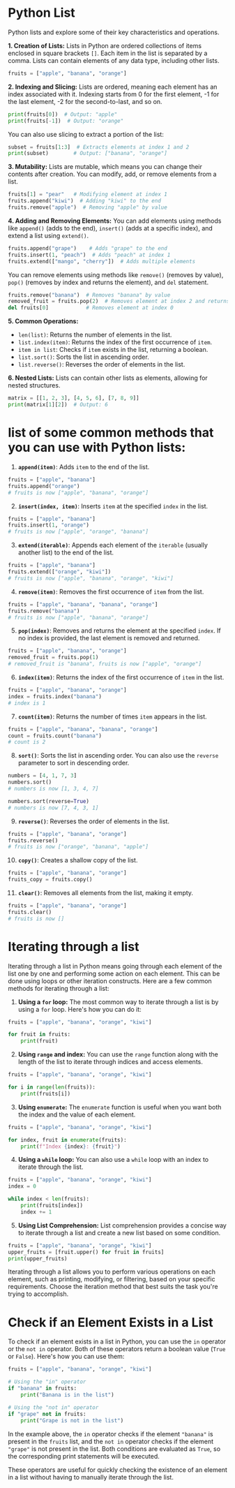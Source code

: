 # Python List

Python lists and explore some of their key characteristics and operations.

**1. Creation of Lists:**
Lists in Python are ordered collections of items enclosed in square brackets `[]`. Each item in the list is separated by a comma. Lists can contain elements of any data type, including other lists.

```python
fruits = ["apple", "banana", "orange"]
```

**2. Indexing and Slicing:**
Lists are ordered, meaning each element has an index associated with it. Indexing starts from 0 for the first element, -1 for the last element, -2 for the second-to-last, and so on.

```python
print(fruits[0])  # Output: "apple"
print(fruits[-1])  # Output: "orange"
```

You can also use slicing to extract a portion of the list:

```python
subset = fruits[1:3]  # Extracts elements at index 1 and 2
print(subset)        # Output: ["banana", "orange"]
```

**3. Mutability:**
Lists are mutable, which means you can change their contents after creation. You can modify, add, or remove elements from a list.

```python
fruits[1] = "pear"   # Modifying element at index 1
fruits.append("kiwi")  # Adding "kiwi" to the end
fruits.remove("apple")  # Removing "apple" by value
```

**4. Adding and Removing Elements:**
You can add elements using methods like `append()` (adds to the end), `insert()` (adds at a specific index), and extend a list using `extend()`.

```python
fruits.append("grape")    # Adds "grape" to the end
fruits.insert(1, "peach")  # Adds "peach" at index 1
fruits.extend(["mango", "cherry"])  # Adds multiple elements
```

You can remove elements using methods like `remove()` (removes by value), `pop()` (removes by index and returns the element), and `del` statement.

```python
fruits.remove("banana")  # Removes "banana" by value
removed_fruit = fruits.pop(2)  # Removes element at index 2 and returns it
del fruits[0]            # Removes element at index 0
```

**5. Common Operations:**
- `len(list)`: Returns the number of elements in the list.
- `list.index(item)`: Returns the index of the first occurrence of `item`.
- `item in list`: Checks if `item` exists in the list, returning a boolean.
- `list.sort()`: Sorts the list in ascending order.
- `list.reverse()`: Reverses the order of elements in the list.

**6. Nested Lists:**
Lists can contain other lists as elements, allowing for nested structures.

```python
matrix = [[1, 2, 3], [4, 5, 6], [7, 8, 9]]
print(matrix[1][2])  # Output: 6
```


#  list of some common methods that you can use with Python lists:

1. **`append(item)`**: Adds `item` to the end of the list.

```python
fruits = ["apple", "banana"]
fruits.append("orange")
# fruits is now ["apple", "banana", "orange"]
```

2. **`insert(index, item)`**: Inserts `item` at the specified `index` in the list.

```python
fruits = ["apple", "banana"]
fruits.insert(1, "orange")
# fruits is now ["apple", "orange", "banana"]
```

3. **`extend(iterable)`**: Appends each element of the `iterable` (usually another list) to the end of the list.

```python
fruits = ["apple", "banana"]
fruits.extend(["orange", "kiwi"])
# fruits is now ["apple", "banana", "orange", "kiwi"]
```

4. **`remove(item)`**: Removes the first occurrence of `item` from the list.

```python
fruits = ["apple", "banana", "banana", "orange"]
fruits.remove("banana")
# fruits is now ["apple", "banana", "orange"]
```

5. **`pop(index)`**: Removes and returns the element at the specified `index`. If no index is provided, the last element is removed and returned.

```python
fruits = ["apple", "banana", "orange"]
removed_fruit = fruits.pop(1)
# removed_fruit is "banana", fruits is now ["apple", "orange"]
```

6. **`index(item)`**: Returns the index of the first occurrence of `item` in the list.

```python
fruits = ["apple", "banana", "orange"]
index = fruits.index("banana")
# index is 1
```

7. **`count(item)`**: Returns the number of times `item` appears in the list.

```python
fruits = ["apple", "banana", "banana", "orange"]
count = fruits.count("banana")
# count is 2
```

8. **`sort()`**: Sorts the list in ascending order. You can also use the `reverse` parameter to sort in descending order.

```python
numbers = [4, 1, 7, 3]
numbers.sort()
# numbers is now [1, 3, 4, 7]

numbers.sort(reverse=True)
# numbers is now [7, 4, 3, 1]
```

9. **`reverse()`**: Reverses the order of elements in the list.

```python
fruits = ["apple", "banana", "orange"]
fruits.reverse()
# fruits is now ["orange", "banana", "apple"]
```

10. **`copy()`**: Creates a shallow copy of the list.

```python
fruits = ["apple", "banana", "orange"]
fruits_copy = fruits.copy()
```

11. **`clear()`**: Removes all elements from the list, making it empty.

```python
fruits = ["apple", "banana", "orange"]
fruits.clear()
# fruits is now []
```

# Iterating through a list

Iterating through a list in Python means going through each element of the list one by one and performing some action on each element. This can be done using loops or other iteration constructs. Here are a few common methods for iterating through a list:

1. **Using a `for` loop:**
The most common way to iterate through a list is by using a `for` loop. Here's how you can do it:

```python
fruits = ["apple", "banana", "orange", "kiwi"]

for fruit in fruits:
    print(fruit)
```

2. **Using `range` and index:**
You can use the `range` function along with the length of the list to iterate through indices and access elements.

```python
fruits = ["apple", "banana", "orange", "kiwi"]

for i in range(len(fruits)):
    print(fruits[i])
```

3. **Using `enumerate`:**
The `enumerate` function is useful when you want both the index and the value of each element.

```python
fruits = ["apple", "banana", "orange", "kiwi"]

for index, fruit in enumerate(fruits):
    print(f"Index {index}: {fruit}")
```

4. **Using a `while` loop:**
You can also use a `while` loop with an index to iterate through the list.

```python
fruits = ["apple", "banana", "orange", "kiwi"]
index = 0

while index < len(fruits):
    print(fruits[index])
    index += 1
```

5. **Using List Comprehension:**
List comprehension provides a concise way to iterate through a list and create a new list based on some condition.

```python
fruits = ["apple", "banana", "orange", "kiwi"]
upper_fruits = [fruit.upper() for fruit in fruits]
print(upper_fruits)
```

Iterating through a list allows you to perform various operations on each element, such as printing, modifying, or filtering, based on your specific requirements. Choose the iteration method that best suits the task you're trying to accomplish.

# Check if an Element Exists in a List 

To check if an element exists in a list in Python, you can use the `in` operator or the `not in` operator. Both of these operators return a boolean value (`True` or `False`). Here's how you can use them:

```python
fruits = ["apple", "banana", "orange", "kiwi"]

# Using the "in" operator
if "banana" in fruits:
    print("Banana is in the list")

# Using the "not in" operator
if "grape" not in fruits:
    print("Grape is not in the list")
```

In the example above, the `in` operator checks if the element `"banana"` is present in the `fruits` list, and the `not in` operator checks if the element `"grape"` is not present in the list. Both conditions are evaluated as `True`, so the corresponding print statements will be executed.

These operators are useful for quickly checking the existence of an element in a list without having to manually iterate through the list.
